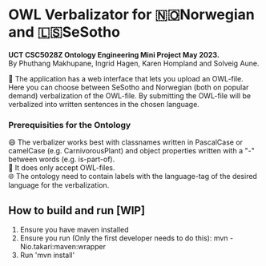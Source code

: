 # OWL Verbalizator for 🇳🇴Norwegian and 🇱🇸SeSotho
**UCT CSC5028Z Ontology Engineering Mini Project May 2023.** <br/>
By Phuthang Makhupane, Ingrid Hagen, Karen Hompland and Solveig Aune.

🧭 The application has a web interface that lets you upload an OWL-file. Here you can choose between SeSotho and Norwegian (both on popular demand) verbalization of the OWL-file. By submitting the OWL-file will be verbalized into written sentences in the chosen language.

### Prerequisities for the Ontology
😄 The verbalizer works best with classnames written in PascalCase or camelCase (e.g. CarnivorousPlant) and object properties written with a "-" between words (e.g. is-part-of). <br/>
📁 It does only accept OWL-files. <br/>
🌐 The ontology need to contain labels with the language-tag of the desired language for the verbalization. <br/>

## How to build and run [WIP]
1. Ensure you have maven installed
2. Ensure you run (Only the first developer needs to do this): mvn -Nio.takari:maven:wrapper
3. Run 'mvn install'
